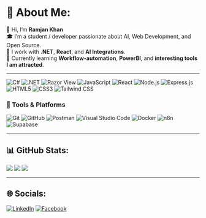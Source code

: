 # 💫 About Me:
👋 Hi, I’m **Ramjan Khan**  
🎓 I’m a student / developer passionate about AI, Web Development, and Open Source.  
🚀 I work with **.NET**, **React**, and **AI Integrations**.  
🚀 Currently learning **Workflow-automation**, **PowerBI**, and **interesting tools I am attracted**.  

---

![C#](https://img.shields.io/badge/C%23-239120?style=for-the-badge&logo=c-sharp&logoColor=white)
![.NET](https://img.shields.io/badge/.NET-512BD4?style=for-the-badge&logo=dotnet&logoColor=white)
![Razor View](https://img.shields.io/badge/Razor%20View-68217A?style=for-the-badge&logo=razorpay&logoColor=white)
![JavaScript](https://img.shields.io/badge/JavaScript-F7DF1E?style=for-the-badge&logo=javascript&logoColor=black)
![React](https://img.shields.io/badge/React-20232A?style=for-the-badge&logo=react&logoColor=61DAFB)
![Node.js](https://img.shields.io/badge/Node.js-339933?style=for-the-badge&logo=nodedotjs&logoColor=white)
![Express.js](https://img.shields.io/badge/Express.js-404D59?style=for-the-badge)
![HTML5](https://img.shields.io/badge/HTML5-E34F26?style=for-the-badge&logo=html5&logoColor=white)
![CSS3](https://img.shields.io/badge/CSS3-1572B6?style=for-the-badge&logo=css3&logoColor=white)
![Tailwind CSS](https://img.shields.io/badge/TailwindCSS-06B6D4?style=for-the-badge&logo=tailwind-css&logoColor=white)



### 🧩 Tools & Platforms
![Git](https://img.shields.io/badge/GIT-E44C30?style=for-the-badge&logo=git&logoColor=white)
![GitHub](https://img.shields.io/badge/GitHub-181717?style=for-the-badge&logo=github&logoColor=white)
![Postman](https://img.shields.io/badge/Postman-FF6C37?style=for-the-badge&logo=postman&logoColor=white)
![Visual Studio Code](https://img.shields.io/badge/VS%20Code-0078d7.svg?style=for-the-badge&logo=visual-studio-code&logoColor=white)
![Docker](https://img.shields.io/badge/Docker-2496ED?style=for-the-badge&logo=docker&logoColor=white)
![n8n](https://img.shields.io/badge/n8n-ef4444?style=for-the-badge&logo=n8n&logoColor=white)
![Supabase](https://img.shields.io/badge/Supabase-3ECF8E?style=for-the-badge&logo=supabase&logoColor=white)


---

## 📊 GitHub Stats:
![](https://github-readme-stats.vercel.app/api?username=YourUserName&theme=tokyonight&hide_border=false&include_all_commits=false&count_private=false)
![](https://github-readme-streak-stats.herokuapp.com/?user=YourUserName&theme=tokyonight&hide_border=false)
![](https://github-readme-stats.vercel.app/api/top-langs/?username=YourUserName&theme=tokyonight&hide_border=false&include_all_commits=false&count_private=false&layout=compact)

---

## 🌐 Socials:
[![LinkedIn](https://img.shields.io/badge/LinkedIn-%230077B5.svg?logo=linkedin&logoColor=white)](linkedin.com/in/ramjan-khan-0a301b2b5/)
[![Facebook](https://img.shields.io/badge/Facebook-%231877F2.svg?logo=Facebook&logoColor=white)](https://www.facebook.com/rakthespacecat)
